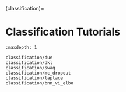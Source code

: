 (classification)=

# Classification Tutorials

```{toctree}
:maxdepth: 1

classification/due
classification/dkl
classification/swag
classification/mc_dropout
classification/laplace
classification/bnn_vi_elbo
```